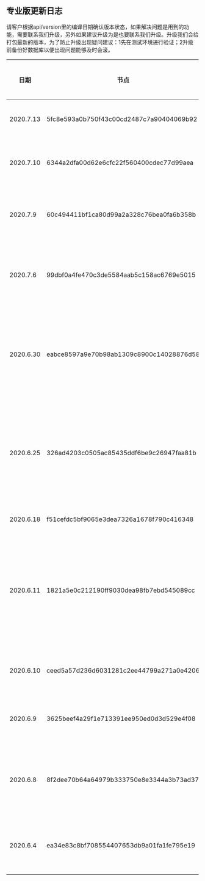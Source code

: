 ## 专业版更新日志
请客户根据api/version里的编译日期确认版本状态，如果解决问题是用到的功能，需要联系我们升级，另外如果建议升级为是也要联系我们升级。升级我们会给打包最新的版本，为了防止升级出现疑问建议：1先在测试环境进行验证；2升级前备份好数据库以便出现问题能够及时会滚。

| 日期   | 节点  | 解决问题 | 影响范围 | 建议升级 |
|  ----  | ----  | ------- | ---- | ----- |
| 2020.7.13  | 5fc8e593a0b750f43c00cd2487c7a90404069b92 | 修正无法取消黑名单的问题 | 黑名单功能 | 是 |
| 2020.7.10  | 6344a2dfa00d62e6cfc22f560400cdec77d99aea | 添加对人大金仓数据库的支持 |  数据库的所有操作 | 否  |
| 2020.7.9  | 60c494411bf1ca80d99a2a328c76bea0fa6b358b | 修正server api创建频道返回错误问题 | server api创建频道 | 否  |
| 2020.7.6  | 99dbf0a4fe470c3de5584aab5c158ac6769e5015 | 撤回消息内包含content和extra内容的转义 | 撤回消息，被撤回的消息包含了extra和content | 是  |
| 2020.6.30  | eabce8597a9e70b98ab1309c8900c14028876d58 | 添加新的好友欢迎语，服务器可以选择使用新的方式还是旧的方式 | 添加好友功能 | 否  |
| 2020.6.25  | 326ad4203c0505ac85435ddf6be9c26947faa81b | 添加群成员数量限制、添加控制群成员是否可以看见加入之前的消息 | 群成员上限和群历史消息 | 否  |
| 2020.6.18  | f51cefdc5bf9065e3dea7326a1678f790c416348 | 修正已读未读错误 |  已读未读错误 | 是  |
| 2020.6.11  | 1821a5e0c212190ff9030dea98fb7ebd545089cc | 群组成员中添加加入时间字段，客户端在今天之后的版本可以按照加入时间排序 | 群成员 | 否  |
| 2020.6.10  | ceed5a57d236d6031281c2ee44799a271a0e4206 | 修改使用阿里云OSS对象错误问题 | 媒体消息 | 否  |
| 2020.6.9  | 3625beef4a29f1e713391ee950ed0d3d529e4f08 | 添加群组中单个成员禁言功能 | 群 | 否  |
| 2020.6.8  | 8f2dee70b64a64979b333750e8e3344a3b73ad37 | 解决server api群组通知不能指定非0的line问题 | 群server api | 否  |
| 2020.6.4  | ea34e83c8bf708554407653db9a01fa1fe795e19 | 服务器转发消息数据中添加消息ID和时间 | 服务器转发功能 | 否  |
